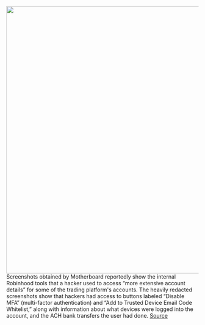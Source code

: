 <img src='https://cdn.vox-cdn.com/thumbor/uijS5KRd2VpeoBEcrxW3WKTjqiw=/0x0:2040x1360/1200x800/filters:focal(857x517:1183x843)/cdn.vox-cdn.com/uploads/chorus_image/image/70124124/acastro_210201_1777_robinhood_0002.0.jpg' width='700px' /><br/>
Screenshots obtained by Motherboard reportedly show the internal Robinhood tools that a hacker used to access “more extensive account details” for some of the trading platform's accounts. The heavily redacted screenshots show that hackers had access to buttons labeled “Disable MFA” (multi-factor authentication) and “Add to Trusted Device Email Code Whitelist,” along with information about what devices were logged into the account, and the ACH bank transfers the user had done.
<a href='https://www.theverge.com/2021/11/10/22774954/robinhood-hack-screenshots-information-devices-bank-transfers-balance-phone-number'> Source <a/>